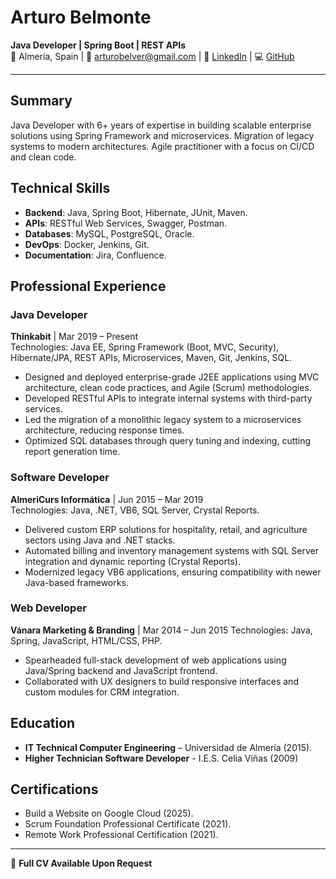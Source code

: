 
# Arturo Belmonte  
**Java Developer | Spring Boot | REST APIs**  
📍 Almería, Spain | 📧 arturobelver@gmail.com | 🔗 [LinkedIn](https://www.linkedin.com/in/arturobelver/) | 💻 [GitHub](https://github.com/arturobelver)  

---

## **Summary**  
Java Developer with 6+ years of expertise in building scalable enterprise solutions using Spring Framework and microservices. Migration of legacy systems to modern architectures. Agile practitioner with a focus on CI/CD and clean code.  

## **Technical Skills**  
- **Backend**: Java, Spring Boot, Hibernate, JUnit, Maven.  
- **APIs**: RESTful Web Services, Swagger, Postman.  
- **Databases**: MySQL, PostgreSQL, Oracle.  
- **DevOps**: Docker, Jenkins, Git.  
- **Documentation**: Jira, Confluence.

## **Professional Experience**  
### **Java Developer**  
**Thinkabit** | Mar 2019 – Present  
Technologies: Java EE, Spring Framework (Boot, MVC, Security), Hibernate/JPA, REST APIs, Microservices, Maven, Git, Jenkins, SQL.  
- Designed and deployed enterprise-grade J2EE applications using MVC architecture, clean code practices, and Agile (Scrum) methodologies.  
- Developed RESTful APIs to integrate internal systems with third-party services.  
- Led the migration of a monolithic legacy system to a microservices architecture, reducing response times.  
- Optimized SQL databases through query tuning and indexing, cutting report generation time.

### **Software Developer**  
**AlmeriCurs Informática** | Jun 2015 – Mar 2019  
Technologies: Java, .NET, VB6, SQL Server, Crystal Reports.  
- Delivered custom ERP solutions for hospitality, retail, and agriculture sectors using Java and .NET stacks.  
- Automated billing and inventory management systems with SQL Server integration and dynamic reporting (Crystal Reports).  
- Modernized legacy VB6 applications, ensuring compatibility with newer Java-based frameworks. 
### **Web Developer**  
**Vánara Marketing & Branding** | Mar 2014 – Jun 2015
Technologies: Java, Spring, JavaScript, HTML/CSS, PHP.  
- Spearheaded full-stack development of web applications using Java/Spring backend and JavaScript frontend.  
- Collaborated with UX designers to build responsive interfaces and custom modules for CRM integration.

## **Education**  
- **IT Technical Computer Engineering** – Universidad de Almería (2015).  
- **Higher Technician Software Developer** - I.E.S. Celia Viñas (2009)

## **Certifications**  
- Build a Website on Google Cloud (2025).  
- Scrum Foundation Professional Certificate (2021).  
- Remote Work Professional Certification (2021).
---  
📄 **Full CV Available Upon Request**  
